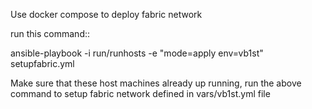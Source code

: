 Use docker compose to deploy fabric network

run this command::

   ansible-playbook -i run/runhosts -e "mode=apply env=vb1st" setupfabric.yml

Make sure that these host machines already up running, run the above
command to setup fabric network defined in vars/vb1st.yml file